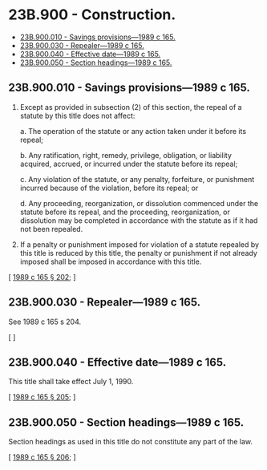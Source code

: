 # 23B.900 - Construction.
* [23B.900.010 - Savings provisions—1989 c 165.](#23b900010---savings-provisions1989-c-165)
* [23B.900.030 - Repealer—1989 c 165.](#23b900030---repealer1989-c-165)
* [23B.900.040 - Effective date—1989 c 165.](#23b900040---effective-date1989-c-165)
* [23B.900.050 - Section headings—1989 c 165.](#23b900050---section-headings1989-c-165)
## 23B.900.010 - Savings provisions—1989 c 165.
1. Except as provided in subsection (2) of this section, the repeal of a statute by this title does not affect:

    a.  The operation of the statute or any action taken under it before its repeal;

    b.  Any ratification, right, remedy, privilege, obligation, or liability acquired, accrued, or incurred under the statute before its repeal;

    c.  Any violation of the statute, or any penalty, forfeiture, or punishment incurred because of the violation, before its repeal; or

    d.  Any proceeding, reorganization, or dissolution commenced under the statute before its repeal, and the proceeding, reorganization, or dissolution may be completed in accordance with the statute as if it had not been repealed.

2. If a penalty or punishment imposed for violation of a statute repealed by this title is reduced by this title, the penalty or punishment if not already imposed shall be imposed in accordance with this title.

\[ [1989 c 165 § 202](http://leg.wa.gov/CodeReviser/documents/sessionlaw/1989c165.pdf?cite=1989%20c%20165%20§%20202); \]

## 23B.900.030 - Repealer—1989 c 165.
See 1989 c 165 s 204.

\[ \]

## 23B.900.040 - Effective date—1989 c 165.
This title shall take effect July 1, 1990.

\[ [1989 c 165 § 205](http://leg.wa.gov/CodeReviser/documents/sessionlaw/1989c165.pdf?cite=1989%20c%20165%20§%20205); \]

## 23B.900.050 - Section headings—1989 c 165.
Section headings as used in this title do not constitute any part of the law.

\[ [1989 c 165 § 206](http://leg.wa.gov/CodeReviser/documents/sessionlaw/1989c165.pdf?cite=1989%20c%20165%20§%20206); \]

